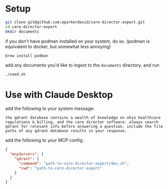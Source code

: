 # Setup

```sh
git clone git@github.com:aparkerdavid/care-director-expert.git
cd care-director-expert
mkdir documents
```
if you don't have podman installed on your system, do so. (podman is equivalent to docker, but somewhat less annoying)

```sh
brew install podman
```

add any documents you'd like to ingest to the `documents` directory. and run

```sh
./seed.sh
```

# Use with Claude Desktop

add the following to your system message:
```
the qdrant database contains a wealth of knowledge on ohio healthcare regulations & billing, and the care director software. always search qdrant for relevant info before answering a question. include the file paths of any qdrant database results in your response.
```

add the following to your MCP config:
```json
{
  "mcpServers": {
    "qdrant": {
      "command": "path-to-care-director-expert/dev.sh",
      "cwd": "path-to-care-director-expert"
    }
  }
}
```
